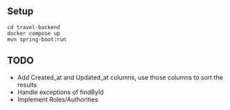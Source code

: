 ## Setup

`cd travel-backend`  
`docker compose up`  
`mvn spring-boot:run`    

## TODO
- Add Created_at and Updated_at columns, use those columns to sort the results
- Handle exceptions of findById 
- Implement Roles/Authorities